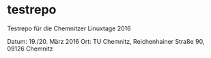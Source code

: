 # testrepo
Testrepo für die Chemnitzer Linuxtage 2016

Datum: 19./20. März 2016
Ort: TU Chemnitz, Reichenhainer Straße 90, 09126 Chemnitz
